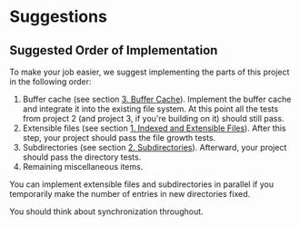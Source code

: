 # Suggestions

## Suggested Order of Implementation

To make your job easier, we suggest implementing the parts of this project in the following order:

1. Buffer cache (see section [3. Buffer Cache](https://www.cs.jhu.edu/\~huang/cs318/fall21/project/project4.html#SEC95)). Implement the buffer cache and integrate it into the existing file system. At this point all the tests from project 2 (and project 3, if you're building on it) should still pass.
2. Extensible files (see section [1. Indexed and Extensible Files](https://www.cs.jhu.edu/\~huang/cs318/fall21/project/project4.html#SEC93)). After this step, your project should pass the file growth tests.
3. Subdirectories (see section [2. Subdirectories](https://www.cs.jhu.edu/\~huang/cs318/fall21/project/project4.html#SEC94)). Afterward, your project should pass the directory tests.
4. Remaining miscellaneous items.

You can implement extensible files and subdirectories in parallel if you temporarily make the number of entries in new directories fixed.

You should think about synchronization throughout.
